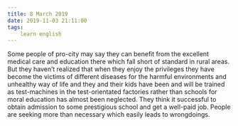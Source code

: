 ```yaml
---
title: 8 March 2019
date: 2019-11-03 21:11:00
tags:
    learn english
---
```

Some people of pro-city may say they can benefit
from the excellent medical care and education there which fall short of
standard in rural areas. But they haven’t realized that when they enjoy the
privileges they have become the victims of different diseases for the harmful
environments and unhealthy way of life and they and their kids have been and
will be trained as test-machines in the test-orientated factories rather than schools for moral education has almost
been neglected. They think it successful to obtain admission to some prestigious
school and get a well-paid job. People are seeking more than necessary which easily leads
to wrongdoings. 